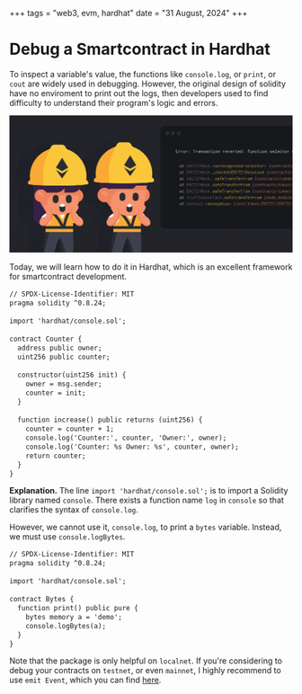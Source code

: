 +++
tags = "web3, evm, hardhat"
date = "31 August, 2024"
+++

# Debug a Smartcontract in Hardhat

To inspect a variable's value, the functions like `console.log`, or `print`, or `cout` are widely used in debugging. However, the original design of solidity have no enviroment to print out the logs, then developers used to find difficulty to understand their program's logic and errors.

![console.log is one of the selling points in Hardhat. That's why people love Hardhat.](./solidity-errors.jpg)

Today, we will learn how to do it in Hardhat, which is an excellent framework for smartcontract development.

```solidity label="Counter.sol" group="log"
// SPDX-License-Identifier: MIT
pragma solidity ^0.8.24;

import 'hardhat/console.sol';

contract Counter {
  address public owner;
  uint256 public counter;

  constructor(uint256 init) {
    owner = msg.sender;
    counter = init;
  }

  function increase() public returns (uint256) {
    counter = counter + 1;
    console.log('Counter:', counter, 'Owner:', owner);
    console.log('Counter: %s Owner: %s', counter, owner);
    return counter;
  }
}
```

**Explanation.** The line `import 'hardhat/console.sol';` is to import a Solidity library named `console`. There exists a function name `log` in `console` so that clarifies the syntax of `console.log`.

However, we cannot use it, `console.log`, to print a `bytes` variable. Instead, we must use `console.logBytes`.

```solidity label="Bytes.sol" group="logBytes"
// SPDX-License-Identifier: MIT
pragma solidity ^0.8.24;

import 'hardhat/console.sol';

contract Bytes {
  function print() public pure {
    bytes memory a = 'demo';
    console.logBytes(a);
  }
}
```

Note that the package is only helpful on `localnet`. If you're considering to debug your contracts on `testnet`, or even `mainnet`, I highly recommend to use `emit Event`, which you can find [here](https://docs.soliditylang.org/en/v0.8.26/structure-of-a-contract.html#events).
